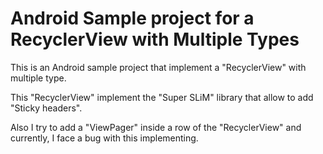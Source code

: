 # Android Sample project for a RecyclerView with Multiple Types

This is an Android sample project that implement a "RecyclerView" with multiple type.

This "RecyclerView" implement the  "Super SLiM" library that allow to add "Sticky headers".

Also I try to add a "ViewPager" inside a row of the "RecyclerView" and currently, I face a bug with this implementing.
